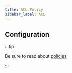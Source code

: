 ```yaml
---
title: ACL Policy
sidebar_label: ACL
---
```


<PolicyIntro policy="acl-policy-inbound" />

## Configuration

:::tip

Be sure to read about [policies](/docs/policies)

:::

<PolicyExample policy="acl-policy-inbound" />

<PolicyOptions policy="acl-policy-inbound" />
